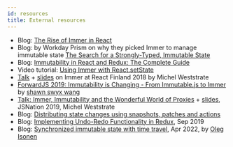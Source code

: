 ```yaml
---
id: resources
title: External resources
---
```


<center>
<div data-ea-publisher="immerjs" data-ea-type="image" className="horizontal bordered"></div>
</center>

- Blog: [The Rise of Immer in React](https://www.netlify.com/blog/2018/09/12/the-rise-of-immer-in-react/)
- Blog: by Workday Prism on why they picked Immer to manage immutable state [The Search for a Strongly-Typed, Immutable State](https://medium.com/workday-engineering/workday-prism-analytics-the-search-for-a-strongly-typed-immutable-state-a09f6768b2b5)
- Blog: [Immutability in React and Redux: The Complete Guide](https://daveceddia.com/react-redux-immutability-guide/)
- Video tutorial: [Using Immer with React.setState](https://codedaily.io/screencasts/86/Immutable-Data-with-Immer-and-React-setState)
- [Talk](https://www.youtube.com/watch?v=-gJbS7YjcSo) + [slides](http://immer.surge.sh/) on Immer at React Finland 2018 by Michel Weststrate
- [ForwardJS 2019: Immutability is Changing - From Immutable.js to Immer](https://www.youtube.com/watch?v=bFuRvcAEiHg&feature=youtu.be) by [shawn swyx wang](https://twitter.com/swyx/)
- [Talk: Immer, Immutability and the Wonderful World of Proxies](https://www.youtube.com/watch?v=4Nb9Gwp2L24) + [slides](https://jsnation-proxies.surge.sh/), JSNation 2019, Michel Weststrate
- Blog: [Distributing state changes using snapshots, patches and actions](https://medium.com/@mweststrate/distributing-state-changes-using-snapshots-patches-and-actions-part-1-2811a2fcd65f)
- Blog: [Implementing Undo-Redo Functionality in Redux](https://techinscribed.com/implementing-undo-redo-functionality-in-redux-using-immer/), Sep 2019
- Blog: [Synchronized immutable state with time travel](https://dev.to/oleg008/synchronized-immutable-state-with-time-travel-2c6o), Apr 2022, by [Oleg Isonen](https://twitter.com/oleg008)
